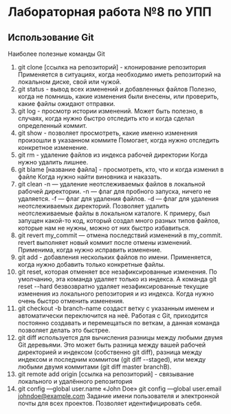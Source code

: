 # Лабораторная работа №8 по УПП
## Использование Git

Наиболее полезные команды Git
1. git clone [ссылка на репозиторий] - клонирование репозитория
Применяется в ситуациях, когда необходимо иметь репозиторий на локальном диске, свой или чужой.
2. git status - вывод всех изменений и добавленных файлов 
Полезно, когда не помнишь, какие изменения были внесены, или проверить, какие файлы ожидают отправки.
3. git log - просмотр истории изменений.
Может быть полезно, в случаях, когда нужно быстро отследить кто и когда сделал определенный коммит.
4. git show - позволяет просмотреть, какие именно изменения произошли в указанном коммите
Помогает, когда нужно отследить конкретное изменение.
5. git rm - удаление файлов из индекса рабочей директории
Когда нужно удалить лишнее.
6. git blame [название файла] - просмотреть, кто, что и когда изменил в файле
Когда нужно найти виновника и наказать.
7. git clean -n — удаление неотслеживаемых файлов в локальной рабочей директории.
-n — флаг для пробного запуска, ничего не удаляется.
-f — флаг для удаления файлов.
-d — флаг для удаления неотслеживаемых директорий.
Позволяет удалить неотслеживаемые файлы в локальном каталоге. К примеру, был запущен какой-то код, который создал много разных типов файлов, которые нам не нужны, можно от них быстро избавиться.
8. git revert my_commit — отмена последствий изменений в my_commit. revert выполняет новый коммит после отмены изменений.
Применима, когда нужно исправить изменение.
10. git add <filename> <filename> - добавления нескольких файлов по имени.
Применяется, когда нужно добавить только конкретные файлы.
11. git reset, которая отменяет все незафиксированные изменения.
По умолчанию, эта команда удаляет только из индекса. А команда git reset --hard безвозвратно удаляет незафиксированные текущие изменения из локального репозитория и из индекса.
Когда нужно очень быстро отменить изменения.
12. git checkout -b branch-name создаст ветку с указанным именем и автоматически переключится на неё.
Работая с Git, приходится постоянно создавать и перемещаться по веткам, а данная команда позволяет делать это быстрее.
13.  git diff используется для вычисления разницы между любыми двумя Git деревьями.
Это может быть разница между вашей рабочей директорией и индексом (собственно git diff), разница между индексом и последним коммитом (git diff --staged), или между любыми двумя коммитами (git diff master branchB).
14. git remote add origin [ссылка на репозиторий] - связывание локального и удалённого репозитория
15. git config —global user.name «John Doe»
    git config —global user.email johndoe@example.com
    Задание имени пользователя и электронной почты для всех проектов. 
    Позволяет идентифицировать себя.
